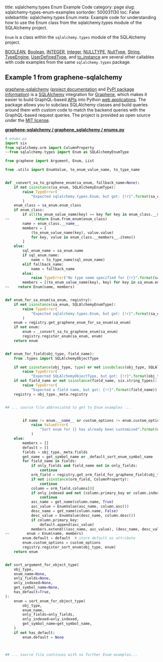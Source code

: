 title: sqlalchemy.types Enum Example Code
category: page
slug: sqlalchemy-types-enum-examples
sortorder: 500031130
toc: False
sidebartitle: sqlalchemy.types Enum
meta: Example code for understanding how to use the Enum class from the sqlalchemy.types module of the SQLAlchemy project.


`Enum` is a class within the `sqlalchemy.types` module of the SQLAlchemy project.

<a href="/sqlalchemy-types-boolean-examples.html">BOOLEAN</a>,
<a href="/sqlalchemy-types-boolean-examples.html">Boolean</a>,
<a href="/sqlalchemy-types-integer-examples.html">INTEGER</a>,
<a href="/sqlalchemy-types-integer-examples.html">Integer</a>,
<a href="/sqlalchemy-types-nulltype-examples.html">NULLTYPE</a>,
<a href="/sqlalchemy-types-nulltype-examples.html">NullType</a>,
<a href="/sqlalchemy-types-string-examples.html">String</a>,
<a href="/sqlalchemy-types-typeengine-examples.html">TypeEngine</a>,
<a href="/sqlalchemy-types-userdefinedtype-examples.html">UserDefinedType</a>,
and <a href="/sqlalchemy-types-to-instance-examples.html">to_instance</a>
are several other callables with code examples from the same `sqlalchemy.types` package.

## Example 1 from graphene-sqlalchemy
[graphene-sqlalchemy](https://github.com/graphql-python/graphene-sqlalchemy)
([project documentation](https://docs.graphene-python.org/projects/sqlalchemy/en/latest/)
and
[PyPI package information](https://pypi.org/project/graphene-sqlalchemy/))
is a [SQLAlchemy](/sqlalchemy.html) integration for
[Graphene](https://graphene-python.org/), which makes it easier to build
GraphQL-based [APIs](/application-programming-interfaces.html) into Python
[web applications](/web-development.html). The package allows you to
subclass SQLAlchemy classes and build queries around them with custom
code to match the backend queries with the GraphQL-based request queries.
The project is provided as open source under the
[MIT license](https://github.com/graphql-python/graphene-sqlalchemy/blob/master/LICENSE.md).

[**graphene-sqlalchemy / graphene_sqlalchemy / enums.py**](https://github.com/graphql-python/graphene-sqlalchemy/blob/master/graphene_sqlalchemy/./enums.py)

```python
# enums.py
import six
from sqlalchemy.orm import ColumnProperty
~~from sqlalchemy.types import Enum as SQLAlchemyEnumType

from graphene import Argument, Enum, List

from .utils import EnumValue, to_enum_value_name, to_type_name


def _convert_sa_to_graphene_enum(sa_enum, fallback_name=None):
    if not isinstance(sa_enum, SQLAlchemyEnumType):
        raise TypeError(
            "Expected sqlalchemy.types.Enum, but got: {!r}".format(sa_enum)
        )
    enum_class = sa_enum.enum_class
    if enum_class:
        if all(to_enum_value_name(key) == key for key in enum_class.__members__):
~~            return Enum.from_enum(enum_class)
        name = enum_class.__name__
        members = [
            (to_enum_value_name(key), value.value)
            for key, value in enum_class.__members__.items()
        ]
    else:
        sql_enum_name = sa_enum.name
        if sql_enum_name:
            name = to_type_name(sql_enum_name)
        elif fallback_name:
            name = fallback_name
        else:
            raise TypeError("No type name specified for {!r}".format(sa_enum))
        members = [(to_enum_value_name(key), key) for key in sa_enum.enums]
~~    return Enum(name, members)


def enum_for_sa_enum(sa_enum, registry):
    if not isinstance(sa_enum, SQLAlchemyEnumType):
        raise TypeError(
            "Expected sqlalchemy.types.Enum, but got: {!r}".format(sa_enum)
        )
    enum = registry.get_graphene_enum_for_sa_enum(sa_enum)
    if not enum:
        enum = _convert_sa_to_graphene_enum(sa_enum)
        registry.register_enum(sa_enum, enum)
    return enum


def enum_for_field(obj_type, field_name):
    from .types import SQLAlchemyObjectType

    if not isinstance(obj_type, type) or not issubclass(obj_type, SQLAlchemyObjectType):
        raise TypeError(
            "Expected SQLAlchemyObjectType, but got: {!r}".format(obj_type))
    if not field_name or not isinstance(field_name, six.string_types):
        raise TypeError(
            "Expected a field name, but got: {!r}".format(field_name))
    registry = obj_type._meta.registry


## ... source file abbreviated to get to Enum examples ...


        if name != enum.__name__ or custom_options != enum.custom_options:
            raise ValueError(
                "Sort enum for {} has already been customized".format(obj_type)
            )
    else:
        members = []
        default = []
        fields = obj_type._meta.fields
        get_name = get_symbol_name or _default_sort_enum_symbol_name
        for field_name in fields:
            if only_fields and field_name not in only_fields:
                continue
            orm_field = registry.get_orm_field_for_graphene_field(obj_type, field_name)
            if not isinstance(orm_field, ColumnProperty):
                continue
            column = orm_field.columns[0]
            if only_indexed and not (column.primary_key or column.index):
                continue
            asc_name = get_name(column.name, True)
            asc_value = EnumValue(asc_name, column.asc())
            desc_name = get_name(column.name, False)
            desc_value = EnumValue(desc_name, column.desc())
            if column.primary_key:
                default.append(asc_value)
            members.extend(((asc_name, asc_value), (desc_name, desc_value)))
~~        enum = Enum(name, members)
        enum.default = default  # store default as attribute
        enum.custom_options = custom_options
        registry.register_sort_enum(obj_type, enum)
    return enum


def sort_argument_for_object_type(
    obj_type,
    enum_name=None,
    only_fields=None,
    only_indexed=None,
    get_symbol_name=None,
    has_default=True,
):
    enum = sort_enum_for_object_type(
        obj_type,
        enum_name,
        only_fields=only_fields,
        only_indexed=only_indexed,
        get_symbol_name=get_symbol_name,
    )
    if not has_default:
        enum.default = None



## ... source file continues with no further Enum examples...

```

